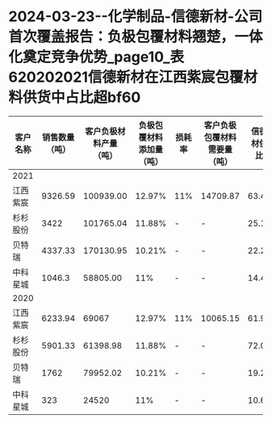 # 2024-03-23--化学制品-信德新材-公司首次覆盖报告：负极包覆材料翘楚，一体化奠定竞争优势_page10_表620202021信德新材在江西紫宸包覆材料供货中占比超bf60

| 客户名称 | 销售数量（吨） | 客户负极材料产量（吨） | 负极包覆材料添加量（吨） | 损耗率 | 客户负极包覆材料需要量（吨） | 信德新材供应比例 |
| --- | --- | --- | --- | --- | --- | --- |
| 2021 |  |  |  |  |  |  |
| 江西紫宸 | 9326.59 | 100939.00 | 12.97% | 11% | 14709.87 | 63.40% |
| 杉杉股份 | 3422 | 101765.04 | 11.88% | - | - | 25.19% |
| 贝特瑞 | 4337.33 | 170130.95 | 10.21% | - | - | 22.22% |
| 中科星城 | 1046.3 | 58805.00 | 11% | - | - | 14.40% |
| 2020 |  |  |  |  |  |  |
| 江西紫宸 | 6233.94 | 69067 | 12.97% | 11% | 10065.15 | 61.94% |
| 杉杉股份 | 5901.33 | 61398.98 | 11.88% | - | - | 72.00% |
| 贝特瑞 | 1762 | 79952.02 | 10.21% | - | - | 19.21% |
| 中科星城 | 323 | 24520 | 11% | - | - | 10.66% |